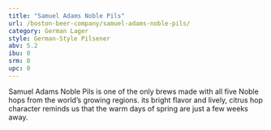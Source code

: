 ```yaml
---
title: "Samuel Adams Noble Pils"
url: /boston-beer-company/samuel-adams-noble-pils/
category: German Lager
style: German-Style Pilsener
abv: 5.2
ibu: 0
srm: 0
upc: 0
---
```

Samuel Adams Noble Pils is one of the only brews made with all five Noble hops from the world’s growing regions. its bright flavor and lively, citrus hop character reminds us that the warm days of spring are just a few weeks away.
